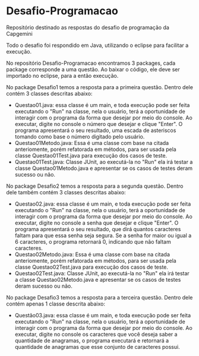 # Desafio-Programacao
Repositório destinado as respostas do desafio de programação da Capgemini


Todo o desafio foi respondido em Java, utilizando o eclipse para facilitar a execução.

No repositório Desafio-Programacao encontramos 3 packages, cada package corresponde a uma questão.
Ao baixar o código, ele deve ser importado no eclipse, para a então execução.

No package Desafio1 temos a resposta para a primeira questão. Dentro dele contém 3 classes descritas abaixo:
- Questao01.java: essa classe é um main, e toda execução pode ser feita executando o "Run" na classe, nela o usuário,
terá a oportunidade de interagir com o programa da forma que desejar por meio do console.
Ao executar, digite no console o número que desejar e clique "Enter". O programa apresentará o seu resultado, uma
escada de asteriscos tomando como base o número digitado pelo usuário.
- Questao01Metodo.java: Essa é uma classe com base na citada anteriomente, porém refatorada em métodos, para ser usada
pela classe Questao01Test.java para execução dos casos de teste.
- Questao01Test.java: Classe JUnit, ao executá-la no "Run" ela irá testar a classe Questao01Metodo.java e apresentar
se os casos de testes deram sucesso ou não.

No package Desafio2 temos a resposta para a segunda questão. Dentro dele também contém 3 classes descritas abaixo:
- Questao02.java: essa classe é um main, e toda execução pode ser feita executando o "Run" na classe, nela o usuário,
terá a oportunidade de interagir com o programa da forma que desejar por meio do console.
Ao executar, digite no console a senha que desejar e clique "Enter". O programa apresentará o seu resultado, que dirá
quantos caracteres faltam para que essa senha seja segura. Se a senha for maior ou igual a 6 caracteres, o programa
retornará 0, indicando que não faltam caracteres.
- Questao02Metodo.java: Essa é uma classe com base na citada anteriomente, porém refatorada em métodos, para ser usada
pela classe Questao02Test.java para execução dos casos de teste.
- Questao02Test.java: Classe JUnit, ao executá-la no "Run" ela irá testar a classe Questao02Metodo.java e apresentar
se os casos de testes deram sucesso ou não.

No package Desafio3 temos a resposta para a terceira questão. Dentro dele contém apenas 1 classe descrita abaixo:
- Questão03.java: essa classe é um main, e toda execução pode ser feita executando o "Run" na classe, nela o usuário,
terá a oportunidade de interagir com o programa da forma que desejar por meio do console.
Ao executar, digite no console os caracteres que você deseja saber a quantidade de anagramas, o programa executará 
e retornará a quantidade de anagramas que esse conjunto de caracteres possui.
